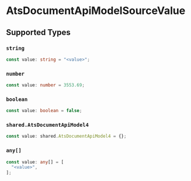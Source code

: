 # AtsDocumentApiModelSourceValue


## Supported Types

### `string`

```typescript
const value: string = "<value>";
```

### `number`

```typescript
const value: number = 3553.69;
```

### `boolean`

```typescript
const value: boolean = false;
```

### `shared.AtsDocumentApiModel4`

```typescript
const value: shared.AtsDocumentApiModel4 = {};
```

### `any[]`

```typescript
const value: any[] = [
  "<value>",
];
```


